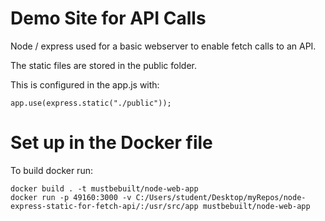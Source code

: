# Demo Site for API Calls

Node / express used for a basic webserver to enable fetch calls to an API.

The static files are stored in the public folder.

This is configured in the app.js with:

```app.use(express.static("./public"));```

# Set up in the Docker file

To build docker run:

```
docker build . -t mustbebuilt/node-web-app
docker run -p 49160:3000 -v C:/Users/student/Desktop/myRepos/node-express-static-for-fetch-api/:/usr/src/app mustbebuilt/node-web-app
```